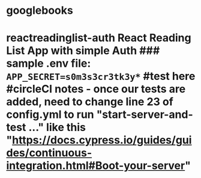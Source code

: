 # googlebooks
# reactreadinglist-auth React Reading List App with simple Auth  ### sample .env file: ``` APP_SECRET=s0m3s3cr3tk3y* ``` #test here  #circleCI notes - once our tests are added, need to change line 23 of config.yml to run "start-server-and-test ..." like this "https://docs.cypress.io/guides/guides/continuous-integration.html#Boot-your-server"
